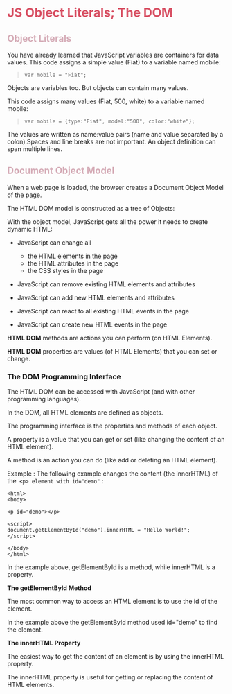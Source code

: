 
# **<span style="color:#d85164">JS Object Literals; The DOM</span>**

## **<span style="color:#b789">Object Literals</span>**

You have already learned that JavaScript variables are containers for data values.
This code assigns a simple value (Fiat) to a variable named mobile:

> `var mobile = "Fiat";`

Objects are variables too. But objects can contain many values.

This code assigns many values (Fiat, 500, white) to a variable named mobile:
> `var mobile = {type:"Fiat", model:"500", color:"white"};`


The values are written as name:value pairs (name and value separated by a colon).Spaces and line breaks are not important. An object definition can span multiple lines.


## **<span style="color:#b789">Document Object Model</span>**
When a web page is loaded, the browser creates a Document Object Model of the page.

The HTML DOM model is constructed as a tree of Objects:



With the object model, JavaScript gets all the power it needs to create dynamic HTML:

- JavaScript can change all 
   - the HTML elements in the page
   - the HTML attributes in the page
   - the CSS styles in the page


- JavaScript can remove existing HTML elements and attributes
- JavaScript can add new HTML elements and attributes
- JavaScript can react to all existing HTML events in the page
- JavaScript can create new HTML events in the page


**HTML DOM** methods are actions you can perform (on HTML Elements).

**HTML DOM** properties are values (of HTML Elements) that you can set or change.


### **The DOM Programming Interface**
The HTML DOM can be accessed with JavaScript (and with other programming languages).

In the DOM, all HTML elements are defined as objects.

The programming interface is the properties and methods of each object.

A property is a value that you can get or set (like changing the content of an HTML element).

A method is an action you can do (like add or deleting an HTML element).

Example :
The following example changes the content (the innerHTML) of the` <p> element with id="demo"` :

```
<html>
<body>

<p id="demo"></p>

<script>
document.getElementById("demo").innerHTML = "Hello World!";
</script>

</body>
</html>
```


In the example above, getElementById is a method, while innerHTML is a property.

**The getElementById Method**

The most common way to access an HTML element is to use the id of the element.

In the example above the getElementById method used id="demo" to find the element.

**The innerHTML Property**

The easiest way to get the content of an element is by using the innerHTML property.

The innerHTML property is useful for getting or replacing the content of HTML elements.

